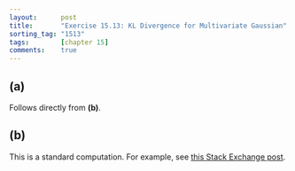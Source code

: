 ```yaml
---
layout:      post
title:       "Exercise 15.13: KL Divergence for Multivariate Gaussian"
sorting_tag: "1513"
tags:        [chapter 15]
comments:    true
---
```


## (a)
Follows directly from **(b)**.

## (b)
This is a standard computation.
For example, see [this Stack Exchange post](https://stats.stackexchange.com/questions/60680/kl-divergence-between-two-multivariate-gaussians).
